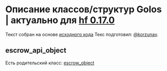# Описание классов/структур Golos | актуально для [hf 0.17.0](https://github.com/GolosChain/golos/releases/tag/v0.17.0)
Текст собран на основе [исходного кода](https://github.com/GolosChain/golos/tree/master/plugins/database_api/include/golos/plugins/database_api/forward.hpp)
Текс подготовил: [@korzunav](https://golos.io/@korzunav).
## escrow_api_object

Есть родительский класс: [escrow_object](escrow_object.md)

